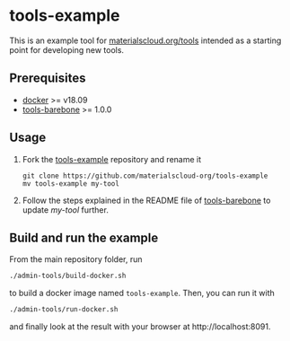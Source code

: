 # tools-example

This is an example tool for [materialscloud.org/tools](materialscloud.org/tools) intended
as a starting point for developing new tools.

## Prerequisites

* [docker](https://www.docker.com/) >= v18.09
* [tools-barebone](https://github.com/materialscloud-org/tools-barebone) >= 1.0.0

## Usage

 1. Fork the [tools-example](https://github.com/materialscloud-org/tools-example)
 repository and rename it
    ```
    git clone https://github.com/materialscloud-org/tools-example
    mv tools-example my-tool
    ```

 2. Follow the steps explained in the README file of [tools-barebone](https://github.com/materialscloud-org/tools-barebone)
 to update _my-tool_ further.

## Build and run the example
From the main repository folder, run
```bash
./admin-tools/build-docker.sh
```
to build a docker image named `tools-example`.
Then, you can run it with
```bash
./admin-tools/run-docker.sh
```
and finally look at the result with your browser at http://localhost:8091.
